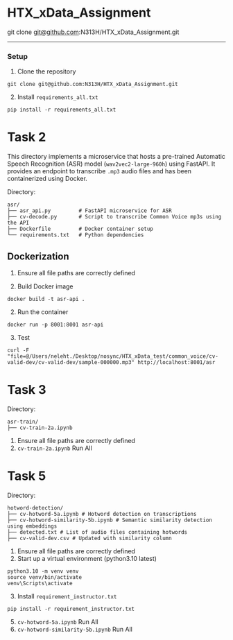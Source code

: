 # HTX_xData_Assignment

git clone git@github.com:N313H/HTX_xData_Assignment.git

---

### Setup

1. Clone the repository
```
git clone git@github.com:N313H/HTX_xData_Assignment.git
```
2. Install `requirements_all.txt`
```
pip install -r requirements_all.txt
```


# Task 2

This directory implements a microservice that hosts a pre-trained Automatic Speech Recognition (ASR) model (`wav2vec2-large-960h`) using FastAPI. It provides an endpoint to transcribe `.mp3` audio files and has been containerized using Docker.

Directory:
```
asr/
├── asr_api.py         # FastAPI microservice for ASR
├── cv-decode.py       # Script to transcribe Common Voice mp3s using the API
├── Dockerfile         # Docker container setup
└── requirements.txt   # Python dependencies
```

## Dockerization
1. Ensure all file paths are correctly defined

2. Build Docker image
```
docker build -t asr-api .
```

2. Run the container
```
docker run -p 8001:8001 asr-api
```

3. Test 

```
curl -F "file=@/Users/neleht./Desktop/nosync/HTX_xData_test/common_voice/cv-valid-dev/cv-valid-dev/sample-000000.mp3" http://localhost:8001/asr
```


# Task 3

Directory:
```
asr-train/
├── cv-train-2a.ipynb
```
1. Ensure all file paths are correctly defined
2. `cv-train-2a.ipynb` Run All

# Task 5

Directory:
```
hotword-detection/
├── cv-hotword-5a.ipynb # Hotword detection on transcriptions
├── cv-hotword-similarity-5b.ipynb # Semantic similarity detection using embeddings
├── detected.txt # List of audio files containing hotwords
├── cv-valid-dev.csv # Updated with similarity column
```

1. Ensure all file paths are correctly defined
2. Start up a virtual environment (python3.10 latest)
```
python3.10 -m venv venv
source venv/bin/activate
venv\Scripts\activate
```
3. Install  `requirement_instructor.txt`
```
pip install -r requirement_instructor.txt
```

5. `cv-hotword-5a.ipynb` Run All
6. `cv-hotword-similarity-5b.ipynb` Run All


   


